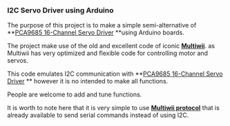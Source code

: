 ### I2C Servo Driver using Arduino

The purpose of this project is to make a simple semi-alternative of **[PCA9685 16-Channel Servo Driver](https://learn.adafruit.com/16-channel-pwm-servo-driver?view=all "PCA9685 16-Channel Servo Driver") **using Arduino boards.

The project make use of the old and excellent code of iconic **[Multiwii](https://github.com/multiwii/multiwii-firmware "Multiwii")**. as Multiwii has very optimized and flexible code for controlling motor and servos.

This code emulates I2C communication with  **[PCA9685 16-Channel Servo Driver](https://learn.adafruit.com/16-channel-pwm-servo-driver?view=all "PCA9685 16-Channel Servo Driver") ** however it is no intended to make all functions.

People are welcome to add and tune functions.

It is worth to note here that it is very simple to use **[Multiwii protocol](https://github.com/multiwii/multiwii-firmware/blob/upstream_shared/Protocol.cpp "Multiwii protocol")** that is already available to send serial commands instead of using I2C.